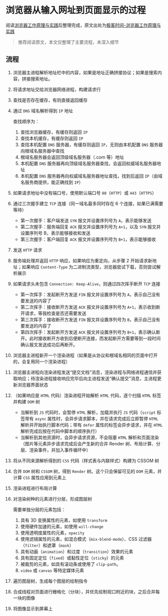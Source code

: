 # 浏览器从输入网址到页面显示的过程

阅读[浏览器工作原理与实践](https://blog.poetries.top/browser-working-principle/guide/part1/lesson01)后整理完成，原文出处为[极客时间-浏览器工作原理与实践](https://time.geekbang.org/column/intro/100033601)

> 推荐阅读原文，本文仅整理了主要流程，未深入细节

## 流程

1. 浏览器主进程解析地址栏中的内容，如果是地址正确拼接协议；如果是搜索内容，拼接搜索地址。
2. 将请求地址交给浏览器网络进程，构建请求行
3. 查找是否存在缓存，有则直接返回缓存
4. 通过 `DNS` 域名解析得到 `IP` 地址

   查找顺序为：

   1. 查找浏览器缓存，有缓存则返回 `IP`
   2. 查找本机缓存，有缓存则返回 `IP`
   3. 查找本机配置 `DNS` 服务器，有缓存则返回 `IP`，无则由本机配置 `DNS` 服务器向根域名服务器中查找
   4. 根域名服务器会返回顶级域名服务器（.com 等）地址
   5. 本机配置 `DNS` 服务器再向顶级域名服务器查找，会返回权威域名服务器地址
   6. 本机配置 `DNS` 服务器再向权威域名服务器地址查找，找到后返回 `IP`（由域名服务商提供，能正确找到 `IP`）

5. 如果请求地址中没有端口号，使用默认端口号 `80`（`HTTP`）或 `443`（`HTTPS`）
6. 通过三次握手建立 `TCP` 连接（同一域名最多同时存在 6 个连接，如果已满需要等待）

   - 第一次握手：客户端发送 `SYN` 报文并设置序列号为 `A`，表示能够发送
   - 第二次握手：服务端回复 `ACK` 报文并设置序列号为 `A+1`，以及 `SYN` 报文并设置序列号 B，表示能够接收和发送
   - 第三次握手：客户端回复 `ACK` 报文并设置序列号为 `B+1`，表示能够接收

7. 发送 `HTTP` 请求
8. 服务端处理并返回 `HTTP` 响应，如果响应为重定向，从步骤 2 开始请求新地址；如果响应 `Content-Type` 为二进制流类型，浏览器尝试下载，否则尝试解析展示
9. 如果请求头未包含 `Connection: Keep-Alive`，则通过四次挥手断开 `TCP` 连接

   - 第一次挥手：发起断开方发送 `FIN` 报文并设置序列号为 `A`，表示自己没有要发送的内容了
   - 第二次挥手：接收断开方发送 `ACK` 报文并设置序列号为 `A+1`，表示收到断开请求，等我检查是否还需要发送
   - 第三次挥手：接收断开方发送 `FIN` 报文并设置序列号为 `B`，表示自己没有要发送的内容了
   - 第四次挥手：发起断开方发送 `ACK` 报文并设置序列号为 `B+1`，表示确认断开。此时接收断开方收到后便断开连接，而发起断开方需要等到一段时间确认报文发送成功后再断开。

10. 浏览器主进程新开一个渲染进程（如果是从协议和根域名相同的页面中打开的，会复用同一个渲染进程）
11. 浏览器主进程向渲染进程发送“提交文档”消息，渲染进程与网络进程通信并获取响应；待渲染进程接收响应完毕后向主进程发送“确认提交”消息，主进程更新浏览器界面状态
12. （如果响应是 `HTML` 代码）渲染进程开始解析 `HTML` 代码，逐个扫描 `HTML` 标签并构建 `DOM` 树

    - 当解析到 `JS` 代码时，会暂停 `HTML` 解析，加载并执行 `JS` 代码（`script` 标签带有 `async` 属性时，会异步请求脚本，并在请求完成后立即暂停 `HTML` 解析并开始执行脚本代码；带有 `defer` 属性的标签会异步请求，并在 `HTML` 解析完成后按在代码中脚本的顺序执行）
    - 当解析到其他资源时，会异步请求资源，不会阻塞 `HTML` 解析和页面渲染（图片等元素异步请求完成后会产生新的合并 Render 树、布局计算、分层、渲染事件，并加入事件循环中）

13. 将从不同来源解析得到的 `CSS` 代码（样式表与内联样式）构建为 CSSOM 树
14. 合并 `DOM` 树和 `CSSOM` 树，得到 `Render` 树。这个只会保留可见的 `DOM` 元素，并计算 `CSS` 属性应用到元素上
15. 渲染进程进行布局计算
16. 对渲染树种的元素进行分层，形成图层树

    需要单独分层的元素包括：

    1. 具有 3D 变换属性的元素，如使用 `transform`
    2. 使用硬件加速的元素，如使用 `will-change`
    3. 使用透明度属性的元素，`opacity`
    4. 使用滤镜属性的元素，如混合模式（`mix-blend-mode`）、CSS 过滤器（`filter`）和遮罩（`mask`）
    5. 具有动画（`animation`）和过度（`transition`）效果的元素
    6. 具有固定定位（`fixed`）或黏性定位（`sticky`）的元素
    7. 被裁剪的元素，如具有滚动条或使用了 `clip-path`。
    8. `video` 或 `canvas` 等特定媒体元素

17. 遍历图层树，生成每个图层的绘制指令
18. 合成线程对页面进行栅格化（分块），并优先绘制视口附近的块，之后合并每一块的图像
19. 将图像显示到屏幕上
